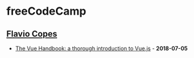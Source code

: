 # freeCodeCamp

## [Flavio Copes](https://medium.com/@flaviocopes)

- [The Vue Handbook: a thorough introduction to Vue.js](https://medium.com/free-code-camp/the-vue-handbook-a-thorough-introduction-to-vue-js-1e86835d8446) - **2018-07-05**
